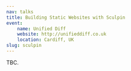 ```yaml
---
nav: talks
title: Building Static Websites with Sculpin
event:
    name: Unified Diff
    website: http://unifieddiff.co.uk
    location: Cardiff, UK
slug: sculpin
---
```

TBC.
